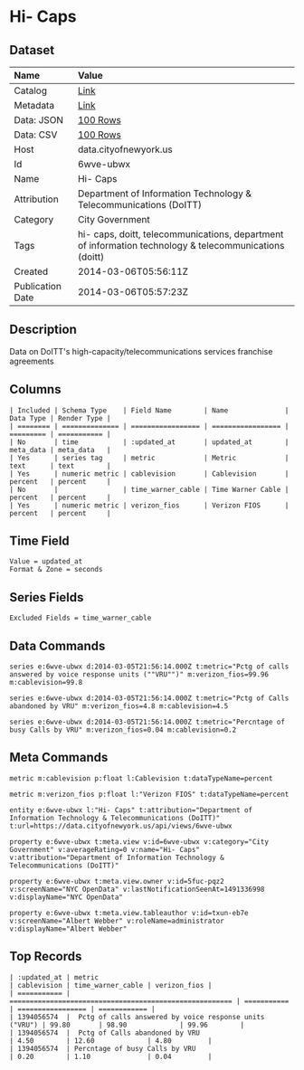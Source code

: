 # Hi- Caps

## Dataset

| Name | Value |
| :--- | :---- |
| Catalog | [Link](https://catalog.data.gov/dataset/hi-caps-559a9) |
| Metadata | [Link](https://data.cityofnewyork.us/api/views/6wve-ubwx) |
| Data: JSON | [100 Rows](https://data.cityofnewyork.us/api/views/6wve-ubwx/rows.json?max_rows=100) |
| Data: CSV | [100 Rows](https://data.cityofnewyork.us/api/views/6wve-ubwx/rows.csv?max_rows=100) |
| Host | data.cityofnewyork.us |
| Id | 6wve-ubwx |
| Name | Hi- Caps |
| Attribution | Department of Information Technology & Telecommunications (DoITT) |
| Category | City Government |
| Tags | hi- caps, doitt, telecommunications, department of information technology & telecommunications (doitt) |
| Created | 2014-03-06T05:56:11Z |
| Publication Date | 2014-03-06T05:57:23Z |

## Description

Data on DoITT's high-capacity/telecommunications services franchise agreements

## Columns

```ls
| Included | Schema Type    | Field Name        | Name              | Data Type | Render Type |
| ======== | ============== | ================= | ================= | ========= | =========== |
| No       | time           | :updated_at       | updated_at        | meta_data | meta_data   |
| Yes      | series tag     | metric            | Metric            | text      | text        |
| Yes      | numeric metric | cablevision       | Cablevision       | percent   | percent     |
| No       |                | time_warner_cable | Time Warner Cable | percent   | percent     |
| Yes      | numeric metric | verizon_fios      | Verizon FIOS      | percent   | percent     |
```

## Time Field

```ls
Value = updated_at
Format & Zone = seconds
```

## Series Fields

```ls
Excluded Fields = time_warner_cable
```

## Data Commands

```ls
series e:6wve-ubwx d:2014-03-05T21:56:14.000Z t:metric="Pctg of calls answered by voice response units (""VRU"")" m:verizon_fios=99.96 m:cablevision=99.8

series e:6wve-ubwx d:2014-03-05T21:56:14.000Z t:metric="Pctg of Calls abandoned by VRU" m:verizon_fios=4.8 m:cablevision=4.5

series e:6wve-ubwx d:2014-03-05T21:56:14.000Z t:metric="Percntage of busy Calls by VRU" m:verizon_fios=0.04 m:cablevision=0.2
```

## Meta Commands

```ls
metric m:cablevision p:float l:Cablevision t:dataTypeName=percent

metric m:verizon_fios p:float l:"Verizon FIOS" t:dataTypeName=percent

entity e:6wve-ubwx l:"Hi- Caps" t:attribution="Department of Information Technology & Telecommunications (DoITT)" t:url=https://data.cityofnewyork.us/api/views/6wve-ubwx

property e:6wve-ubwx t:meta.view v:id=6wve-ubwx v:category="City Government" v:averageRating=0 v:name="Hi- Caps" v:attribution="Department of Information Technology & Telecommunications (DoITT)"

property e:6wve-ubwx t:meta.view.owner v:id=5fuc-pqz2 v:screenName="NYC OpenData" v:lastNotificationSeenAt=1491336998 v:displayName="NYC OpenData"

property e:6wve-ubwx t:meta.view.tableauthor v:id=txun-eb7e v:screenName="Albert Webber" v:roleName=administrator v:displayName="Albert Webber"
```

## Top Records

```ls
| :updated_at | metric                                                  | cablevision | time_warner_cable | verizon_fios | 
| =========== | ======================================================= | =========== | ================= | ============ | 
| 1394056574  |  Pctg of calls answered by voice response units ("VRU") | 99.80       | 98.90             | 99.96        | 
| 1394056574  |  Pctg of Calls abandoned by VRU                         | 4.50        | 12.60             | 4.80         | 
| 1394056574  | Percntage of busy Calls by VRU                          | 0.20        | 1.10              | 0.04         | 
```